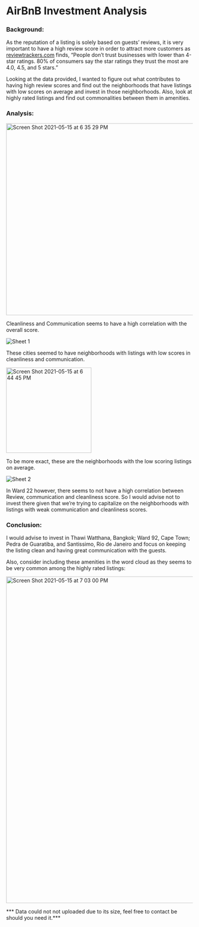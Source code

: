 # AirBnB Investment Analysis

### Background:
As the reputation of a listing is solely based on guests’ reviews, it is very important to have a high review score in order to attract more customers as [reviewtrackers.com](https://www.reviewtrackers.com/blog/airbnb-reviews/) finds, “People don’t trust businesses with lower than 4-star ratings. 80% of consumers say the star ratings they trust the most are 4.0, 4.5, and 5 stars.”

Looking at the data provided, I wanted to figure out what contributes to having high review scores and find out the neighborhoods that have listings with low scores on average and invest in those neighborhoods. Also, look at highly rated listings and find out commonalities between them in amenities.

### Analysis:
<img width="517" alt="Screen Shot 2021-05-15 at 6 35 29 PM" src="https://user-images.githubusercontent.com/62320593/118380552-a611fb80-b5b0-11eb-9831-924616dcc236.png">

Cleanliness and Communication seems to have a high correlation with the overall score.

![Sheet 1](https://user-images.githubusercontent.com/62320593/118380797-b9be6180-b5b2-11eb-97ed-7d2cdbda1b08.png)

These cities seemed to have neighborhoods with listings with low scores in cleanliness and communication. 

<img width="230" alt="Screen Shot 2021-05-15 at 6 44 45 PM" src="https://user-images.githubusercontent.com/62320593/118380799-bcb95200-b5b2-11eb-96fa-38af07263712.png">

To be more exact, these are the neighborhoods with the low scoring listings on average.

![Sheet 2](https://user-images.githubusercontent.com/62320593/118380870-5254e180-b5b3-11eb-81e1-668a1e2b7981.png)

In Ward 22 however, there seems to not have a high correlation between Review, communication and cleanliness score. So I would advise not to invest there given that we’re trying to capitalize on the neighborhoods with listings with weak communication and cleanliness scores. 


### Conclusion:
I would advise to invest in Thawi Watthana, Bangkok; Ward 92, Cape Town; Pedra de Guaratiba, and Santissimo, Rio de Janeiro and focus on keeping the listing clean and having great communication with the guests. 

Also, consider including these amenities in the word cloud as they seems to be very common among the highly rated listings:

<img width="880" alt="Screen Shot 2021-05-15 at 7 03 00 PM" src="https://user-images.githubusercontent.com/62320593/118380871-57199580-b5b3-11eb-91f6-4cfd54d759d5.png">

*** Data could not not uploaded due to its size, feel free to contact be should you need it.***


